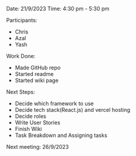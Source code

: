 Date: 21/9/2023
Time: 4:30 pm - 5:30 pm

Participants:
- Chris
- Azal
- Yash

Work Done:
- Made GitHub repo
- Started readme
- Started wiki page

Next Steps:
- Decide which framework to use
- Decide tech stack(React.js) and vercel hosting
- Decide roles 
- Write User Stories
- Finish Wiki
- Task Breakdown and Assigning tasks

Next meeting: 26/9/2023
